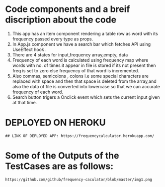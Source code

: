 # Code components and a breif discription about the code

1. This app has an item component rendering a table row as word with its frequency passed every type as props.
2. In App.js component we have a search bar which fetches API using UseEffect hook . 
3. There are 4 states for input,frequency array,empty, data
4. Frequency of each word is calculated using frequency map where words with no. of times it appear in file is stored if its not present then freq is set to zero else frequency of that word is incremented.
5. Also commas, semicolons , colons i.e some special characters are replaced with space and then that space is deleted from the array,and also the data of file is converted into lowercase so that we can accurate frequency of each word.
6. Search button trigers a Onclick event which sets the current input given at that time.

# DEPLOYED ON HEROKU 

    ## LINK OF DEPLOYED APP: https://frequencycalculator.herokuapp.com/
    
# Some of the Outputs of the TestCases are as follows:
  
    https://github.com/github/frequency-caculator/blob/master/img1.png
    
